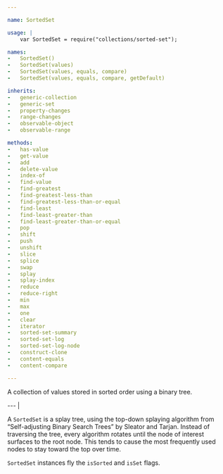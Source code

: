 ```yaml
---

name: SortedSet

usage: |
    var SortedSet = require("collections/sorted-set");

names:
-   SortedSet()
-   SortedSet(values)
-   SortedSet(values, equals, compare)
-   SortedSet(values, equals, compare, getDefault)

inherits:
-   generic-collection
-   generic-set
-   property-changes
-   range-changes
-   observable-object
-   observable-range

methods:
-   has-value
-   get-value
-   add
-   delete-value
-   index-of
-   find-value
-   find-greatest
-   find-greatest-less-than
-   find-greatest-less-than-or-equal
-   find-least
-   find-least-greater-than
-   find-least-greater-than-or-equal
-   pop
-   shift
-   push
-   unshift
-   slice
-   splice
-   swap
-   splay
-   splay-index
-   reduce
-   reduce-right
-   min
-   max
-   one
-   clear
-   iterator
-   sorted-set-summary
-   sorted-set-log
-   sorted-set-log-node
-   construct-clone
-   content-equals
-   content-compare

---
```


A collection of values stored in sorted order using a binary tree.

--- |

A `SortedSet` is a splay tree, using the top-down splaying algorithm from
“Self-adjusting Binary Search Trees” by Sleator and Tarjan.
Instead of traversing the tree, every algorithm rotates until the node of
interest surfaces to the root node.
This tends to cause the most frequently used nodes to stay toward the top over
time.

`SortedSet` instances fly the `isSorted` and `isSet` flags.

